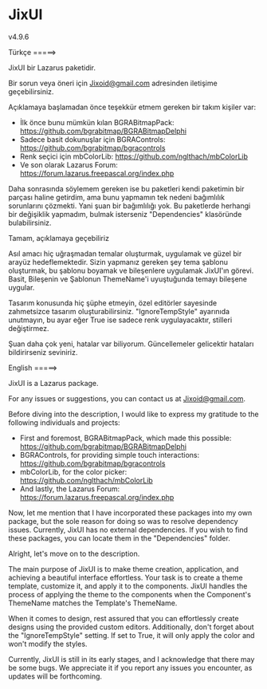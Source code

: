 # JixUI
v4.9.6

Türkçe =====>

JixUI bir Lazarus paketidir.

Bir sorun veya öneri için Jixoid@gmail.com adresinden iletişime geçebilirsiniz.

Açıklamaya başlamadan önce teşekkür etmem gereken bir takım kişiler var:
- İlk önce bunu mümkün kılan BGRABitmapPack: https://github.com/bgrabitmap/BGRABitmapDelphi
- Sadece basit dokunuşlar için BGRAControls: https://github.com/bgrabitmap/bgracontrols
- Renk seçici için mbColorLib: https://github.com/nglthach/mbColorLib
- Ve son olarak Lazarus Forum: https://forum.lazarus.freepascal.org/index.php

Daha sonrasında söylemem gereken ise bu paketleri kendi paketimin bir parçası haline getirdim, ama bunu yapmamın tek nedeni bağımlılık sorunlarını çözmekti. Yani şuan bir bağımlılığı yok.
Bu paketlerde herhangi bir değişiklik yapmadım, bulmak isterseniz "Dependencies" klasöründe bulabilirsiniz.

Tamam, açıklamaya geçebiliriz

Asıl amacı hiç uğraşmadan temalar oluşturmak, uygulamak ve güzel bir arayüz hedeflemektedir.
Sizin yapmanız gereken şey tema şablonu oluşturmak, bu şablonu boyamak ve bileşenlere uygulamak JixUI'ın görevi.
Basit, Bileşenin ve Şablonun ThemeName'i uyuştuğunda temayı bileşene uygular.

Tasarım konusunda hiç şüphe etmeyin, özel editörler sayesinde zahmetsizce tasarım oluşturabilirsiniz.
"IgnoreTempStyle" ayarınıda unutmayın, bu ayar eğer True ise sadece renk uygulayacaktır, stilleri değiştirmez.

Şuan daha çok yeni, hatalar var biliyorum.
Güncellemeler gelicektir hataları bildirirseniz seviniriz.


English =====>

JixUI is a Lazarus package.

For any issues or suggestions, you can contact us at Jixoid@gmail.com.

Before diving into the description, I would like to express my gratitude to the following individuals and projects:
- First and foremost, BGRABitmapPack, which made this possible: https://github.com/bgrabitmap/BGRABitmapDelphi
- BGRAControls, for providing simple touch interactions: https://github.com/bgrabitmap/bgracontrols
- mbColorLib, for the color picker: https://github.com/nglthach/mbColorLib
- And lastly, the Lazarus Forum: https://forum.lazarus.freepascal.org/index.php

Now, let me mention that I have incorporated these packages into my own package, but the sole reason for doing so was to resolve dependency issues. Currently, JixUI has no external dependencies. If you wish to find these packages, you can locate them in the "Dependencies" folder.

Alright, let's move on to the description.

The main purpose of JixUI is to make theme creation, application, and achieving a beautiful interface effortless. Your task is to create a theme template, customize it, and apply it to the components. JixUI handles the process of applying the theme to the components when the Component's ThemeName matches the Template's ThemeName.

When it comes to design, rest assured that you can effortlessly create designs using the provided custom editors. Additionally, don't forget about the "IgnoreTempStyle" setting. If set to True, it will only apply the color and won't modify the styles.

Currently, JixUI is still in its early stages, and I acknowledge that there may be some bugs. We appreciate it if you report any issues you encounter, as updates will be forthcoming.

